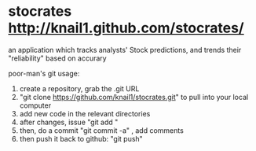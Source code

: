 stocrates
http://knail1.github.com/stocrates/
====================================

an application which tracks analysts' Stock predictions, and trends their "reliability" based on accurary 


poor-man's git usage:
1. create a repository, grab the .git URL
2. "git clone https://github.com/knail1/stocrates.git" to pull into your local computer
3. add new code in the relevant directories
4. after changes, issue "git add <file> "
5. then, do a commit "git commit -a" , add comments
6. then push it back to github: "git push"
